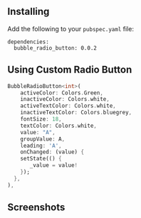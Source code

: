 ## Installing

Add the following to your `pubspec.yaml` file:

    dependencies:
      bubble_radio_button: 0.0.2


## Using Custom Radio Button

```dart
BubbleRadioButton<int>(
    activeColor: Colors.Green,
    inactiveColor: Colors.white,
    activeTextColor: Colors.white,
    inactiveTextColor: Colors.bluegrey,
    fontSize: 18,
    textColor: Colors.white,
    value: "A",
    groupValue: A,
    leading: 'A',
    onChanged: (value) {
    setState(() {
       _value = value!
    });
  },
),
```

## Screenshots

<img src="https://github.com/abdulmanafpfassal/CustomRadioButton/tree/master/screenshots/radiobutton.jpg" alt="">



